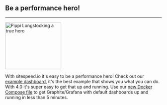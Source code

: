 ## Be a performance hero!
* * *

<img src="{{site.baseurl}}/img/pippi.png" class="pull-left img-big" alt="Pippi Longstocking a true hero" width="180" height="151">

With sitespeed.io it's easy to be a performance hero! Check out our [example dashboard](https://dashboard.sitespeed.io), it's the best example that shows you what you can do. With 4.0 it's super easy to get that up and running. Use our [new Docker Compose file]({{site.baseurl}}/documentation/sitespeed.io/performance-dasboard/#docker-compose-file) to get Graphite/Grafana with default dashboards up and running in less than 5 minutes.
